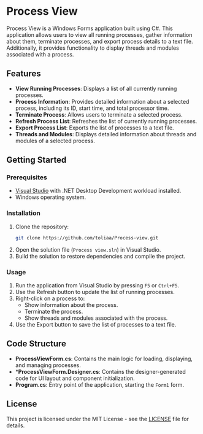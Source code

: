# Process View

Process View is a Windows Forms application built using C#. This application allows users to view all running processes, gather information about them, terminate processes, and export process details to a text file. Additionally, it provides functionality to display threads and modules associated with a process.

## Features

- **View Running Processes**: Displays a list of all currently running processes.
- **Process Information**: Provides detailed information about a selected process, including its ID, start time, and total processor time.
- **Terminate Process**: Allows users to terminate a selected process.
- **Refresh Process List**: Refreshes the list of currently running processes.
- **Export Process List**: Exports the list of processes to a text file.
- **Threads and Modules**: Displays detailed information about threads and modules of a selected process.


## Getting Started

### Prerequisites

- [Visual Studio](https://visualstudio.microsoft.com/) with .NET Desktop Development workload installed.
- Windows operating system.

### Installation

1. Clone the repository:
    ```sh
    git clone https://github.com/toliaa/Process-view.git
    ```
2. Open the solution file (`Process view.sln`) in Visual Studio.
3. Build the solution to restore dependencies and compile the project.

### Usage

1. Run the application from Visual Studio by pressing `F5` or `Ctrl+F5`.
2. Use the Refresh button to update the list of running processes.
3. Right-click on a process to:
    - Show information about the process.
    - Terminate the process.
    - Show threads and modules associated with the process.
4. Use the Export button to save the list of processes to a text file.

## Code Structure

- **ProcessViewForm.cs**: Contains the main logic for loading, displaying, and managing processes.
- ***ProcessViewForm.Designer.cs**: Contains the designer-generated code for UI layout and component initialization.
- **Program.cs**: Entry point of the application, starting the `Form1` form.


## License

This project is licensed under the MIT License - see the [LICENSE](LICENSE) file for details.




